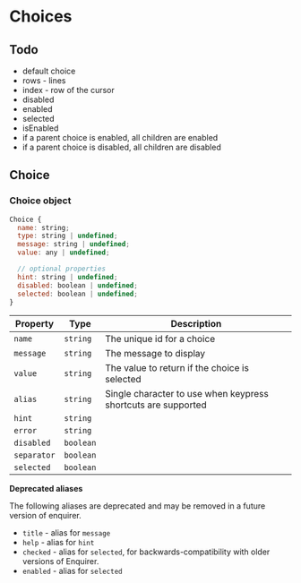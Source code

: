 # Choices

## Todo

- default choice
- rows - lines
- index - row of the cursor
- disabled
- enabled
- selected
- isEnabled
- if a parent choice is enabled, all children are enabled
- if a parent choice is disabled, all children are disabled

## Choice

### Choice object

```js
Choice {
  name: string;
  type: string | undefined;
  message: string | undefined;
  value: any | undefined;

  // optional properties
  hint: string | undefined;
  disabled: boolean | undefined;
  selected: boolean | undefined;
}
```

| **Property**  | **Type**   | **Description**  |
| --- | --- | --- |
| `name`        | `string`   | The unique id for a choice |
| `message`     | `string`   | The message to display  |
| `value`       | `string`   | The value to return if the choice is selected |
| `alias`       | `string`   | Single character to use when keypress shortcuts are supported |
| `hint`        | `string`   |  |
| `error`       | `string`   |  |
| `disabled`    | `boolean`  |  |
| `separator`   | `boolean`  |  |
| `selected`    | `boolean`  |  |

**Deprecated aliases**

The following aliases are deprecated and may be removed in a future version of enquirer.

- `title` - alias for `message`
- `help` - alias for `hint`
- `checked` - alias for `selected`, for backwards-compatibility with older versions of Enquirer.
- `enabled` - alias for `selected`

